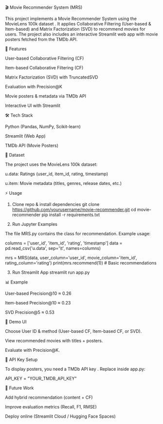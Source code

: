 🎬 Movie Recommender System (MRS)

This project implements a Movie Recommender System using the MovieLens 100k dataset
.
It applies Collaborative Filtering (User-based & Item-based) and Matrix Factorization (SVD) to recommend movies for users.
The project also includes an interactive Streamlit web app with movie posters fetched from the TMDb API.

🚀 Features

User-based Collaborative Filtering (CF)

Item-based Collaborative Filtering (CF)

Matrix Factorization (SVD) with TruncatedSVD

Evaluation with Precision@K

Movie posters & metadata via TMDb API

Interactive UI with Streamlit

🛠️ Tech Stack

Python (Pandas, NumPy, Scikit-learn)

Streamlit (Web App)

TMDb API (Movie Posters)

📂 Dataset

The project uses the MovieLens 100k dataset:

u.data: Ratings (user_id, item_id, rating, timestamp)

u.item: Movie metadata (titles, genres, release dates, etc.)

⚡ Usage
1. Clone repo & install dependencies
git clone https://github.com/yourusername/movie-recommender.git
cd movie-recommender
pip install -r requirements.txt

2. Run Jupyter Examples

The file MRS.py contains the class for recommendation. Example usage:

columns = ['user_id', 'item_id', 'rating', 'timestamp']
data = pd.read_csv('u.data', sep='\t', names=columns)

mrs = MRS(data, user_column='user_id', movie_column='item_id', rating_column='rating')
print(mrs.recommend(1))   # Basic recommendations

3. Run Streamlit App
streamlit run app.py

📊 Example

User-based Precision@10 ≈ 0.26

Item-based Precision@10 ≈ 0.23

SVD Precision@5 ≈ 0.53

🌟 Demo UI

Choose User ID & method (User-based CF, Item-based CF, or SVD).

View recommended movies with titles + posters.

Evaluate with Precision@K.

🔑 API Key Setup

To display posters, you need a TMDb API key
.
Replace inside app.py:

API_KEY = "YOUR_TMDB_API_KEY"

📌 Future Work

Add hybrid recommendation (content + CF)

Improve evaluation metrics (Recall, F1, RMSE)

Deploy online (Streamlit Cloud / Hugging Face Spaces)